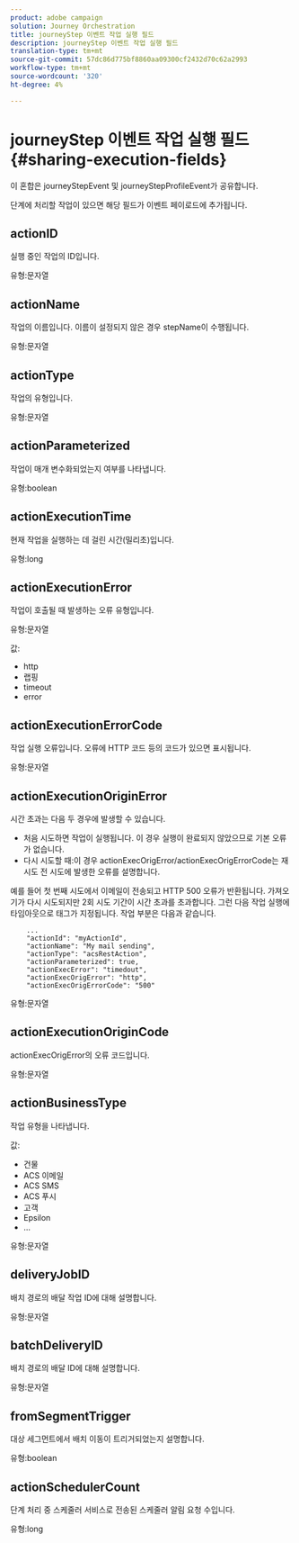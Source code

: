 ```yaml
---
product: adobe campaign
solution: Journey Orchestration
title: journeyStep 이벤트 작업 실행 필드
description: journeyStep 이벤트 작업 실행 필드
translation-type: tm+mt
source-git-commit: 57dc86d775bf8860aa09300cf2432d70c62a2993
workflow-type: tm+mt
source-wordcount: '320'
ht-degree: 4%

---
```



# journeyStep 이벤트 작업 실행 필드 {#sharing-execution-fields}

이 혼합은 journeyStepEvent 및 journeyStepProfileEvent가 공유합니다.

단계에 처리할 작업이 있으면 해당 필드가 이벤트 페이로드에 추가됩니다.

## actionID

실행 중인 작업의 ID입니다.

유형:문자열

## actionName

작업의 이름입니다. 이름이 설정되지 않은 경우 stepName이 수행됩니다.

유형:문자열

## actionType

작업의 유형입니다.

유형:문자열

## actionParameterized

작업이 매개 변수화되었는지 여부를 나타냅니다.

유형:boolean

## actionExecutionTime

현재 작업을 실행하는 데 걸린 시간(밀리초)입니다.

유형:long

## actionExecutionError

작업이 호출될 때 발생하는 오류 유형입니다.

유형:문자열

값:
* http
* 랩핑
* timeout
* error

## actionExecutionErrorCode

작업 실행 오류입니다. 오류에 HTTP 코드 등의 코드가 있으면 표시됩니다.

유형:문자열

## actionExecutionOriginError

시간 초과는 다음 두 경우에 발생할 수 있습니다.

* 처음 시도하면 작업이 실행됩니다. 이 경우 실행이 완료되지 않았으므로 기본 오류가 없습니다.
* 다시 시도할 때:이 경우 actionExecOrigError/actionExecOrigErrorCode는 재시도 전 시도에 발생한 오류를 설명합니다.

예를 들어 첫 번째 시도에서 이메일이 전송되고 HTTP 500 오류가 반환됩니다. 가져오기가 다시 시도되지만 2회 시도 기간이 시간 초과를 초과합니다. 그런 다음 작업 실행에 타임아웃으로 태그가 지정됩니다. 작업 부분은 다음과 같습니다.

```
    ...
    "actionId": "myActionId",
    "actionName": "My mail sending",
    "actionType": "acsRestAction",
    "actionParameterized": true,
    "actionExecError": "timedout",
    "actionExecOrigError": "http",
    "actionExecOrigErrorCode": "500"
```

유형:문자열

## actionExecutionOriginCode

actionExecOrigError의 오류 코드입니다.

유형:문자열

## actionBusinessType

작업 유형을 나타냅니다.

값:

* 건물
* ACS 이메일
* ACS SMS
* ACS 푸시
* 고객
* Epsilon
* ...

유형:문자열

## deliveryJobID

배치 경로의 배달 작업 ID에 대해 설명합니다.

유형:문자열

## batchDeliveryID

배치 경로의 배달 ID에 대해 설명합니다.

유형:문자열

## fromSegmentTrigger

대상 세그먼트에서 배치 이동이 트리거되었는지 설명합니다.

유형:boolean

## actionSchedulerCount

단계 처리 중 스케줄러 서비스로 전송된 스케줄러 알림 요청 수입니다.

유형:long

